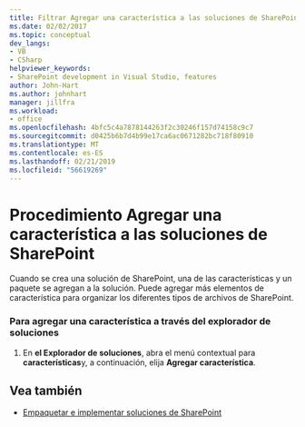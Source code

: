 ```yaml
---
title: Filtrar Agregar una característica a las soluciones de SharePoint | Documentos de Microsoft
ms.date: 02/02/2017
ms.topic: conceptual
dev_langs:
- VB
- CSharp
helpviewer_keywords:
- SharePoint development in Visual Studio, features
author: John-Hart
ms.author: johnhart
manager: jillfra
ms.workload:
- office
ms.openlocfilehash: 4bfc5c4a7878144263f2c30246f157d74158c9c7
ms.sourcegitcommit: d0425b6b7d4b99e17ca6ac0671282bc718f80910
ms.translationtype: MT
ms.contentlocale: es-ES
ms.lasthandoff: 02/21/2019
ms.locfileid: "56619269"
---
```

# <a name="how-to-add-a-feature-to-sharepoint-solutions"></a>Procedimiento Agregar una característica a las soluciones de SharePoint
  Cuando se crea una solución de SharePoint, una de las características y un paquete se agregan a la solución. Puede agregar más elementos de característica para organizar los diferentes tipos de archivos de SharePoint.

### <a name="to-add-a-feature-through-solution-explorer"></a>Para agregar una característica a través del explorador de soluciones

1.  En **el Explorador de soluciones**, abra el menú contextual para **características**y, a continuación, elija **Agregar característica**.

## <a name="see-also"></a>Vea también
- [Empaquetar e implementar soluciones de SharePoint](../sharepoint/packaging-and-deploying-sharepoint-solutions.md)
